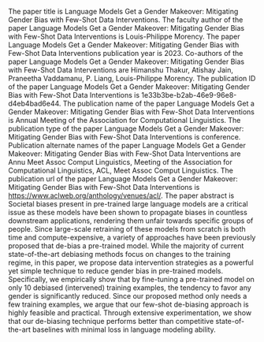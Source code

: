 The paper title is Language Models Get a Gender Makeover: Mitigating Gender Bias with Few-Shot Data Interventions.
The faculty author of the paper Language Models Get a Gender Makeover: Mitigating Gender Bias with Few-Shot Data Interventions is Louis-Philippe Morency.
The paper Language Models Get a Gender Makeover: Mitigating Gender Bias with Few-Shot Data Interventions publication year is 2023.
Co-authors of the paper Language Models Get a Gender Makeover: Mitigating Gender Bias with Few-Shot Data Interventions are Himanshu Thakur, Atishay Jain, Praneetha Vaddamanu, P. Liang, Louis-Philippe Morency.
The publication ID of the paper Language Models Get a Gender Makeover: Mitigating Gender Bias with Few-Shot Data Interventions is 1e33b3be-b2ab-46e9-96e8-d4eb4bad6e44.
The publication name of the paper Language Models Get a Gender Makeover: Mitigating Gender Bias with Few-Shot Data Interventions is Annual Meeting of the Association for Computational Linguistics.
The publication type of the paper Language Models Get a Gender Makeover: Mitigating Gender Bias with Few-Shot Data Interventions is conference.
Publication alternate names of the paper Language Models Get a Gender Makeover: Mitigating Gender Bias with Few-Shot Data Interventions are Annu Meet Assoc Comput Linguistics, Meeting of the Association for Computational Linguistics, ACL, Meet Assoc Comput Linguistics.
The publication url of the paper Language Models Get a Gender Makeover: Mitigating Gender Bias with Few-Shot Data Interventions is https://www.aclweb.org/anthology/venues/acl/.
The paper abstract is Societal biases present in pre-trained large language models are a critical issue as these models have been shown to propagate biases in countless downstream applications, rendering them unfair towards specific groups of people. Since large-scale retraining of these models from scratch is both time and compute-expensive, a variety of approaches have been previously proposed that de-bias a pre-trained model. While the majority of current state-of-the-art debiasing methods focus on changes to the training regime, in this paper, we propose data intervention strategies as a powerful yet simple technique to reduce gender bias in pre-trained models. Specifically, we empirically show that by fine-tuning a pre-trained model on only 10 debiased (intervened) training examples, the tendency to favor any gender is significantly reduced. Since our proposed method only needs a few training examples, we argue that our few-shot de-biasing approach is highly feasible and practical. Through extensive experimentation, we show that our de-biasing technique performs better than competitive state-of-the-art baselines with minimal loss in language modeling ability.
